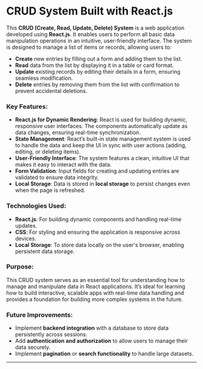 # CRUD System Built with React.js

This **CRUD (Create, Read, Update, Delete) System** is a web application developed using **React.js**. It enables users to perform all basic data manipulation operations in an intuitive, user-friendly interface. The system is designed to manage a list of items or records, allowing users to:

- **Create** new entries by filling out a form and adding them to the list.
- **Read** data from the list by displaying it in a table or card format.
- **Update** existing records by editing their details in a form, ensuring seamless modification.
- **Delete** entries by removing them from the list with confirmation to prevent accidental deletions.

### Key Features:
- **React.js for Dynamic Rendering**: React is used for building dynamic, responsive user interfaces. The components automatically update as data changes, ensuring real-time synchronization.
- **State Management**: React’s built-in state management system is used to handle the data and keep the UI in sync with user actions (adding, editing, or deleting items).
- **User-Friendly Interface**: The system features a clean, intuitive UI that makes it easy to interact with the data.
- **Form Validation**: Input fields for creating and updating entries are validated to ensure data integrity.
- **Local Storage**: Data is stored in **local storage** to persist changes even when the page is refreshed.

### Technologies Used:
- **React.js**: For building dynamic components and handling real-time updates.
- **CSS**: For styling and ensuring the application is responsive across devices.
- **Local Storage**: To store data locally on the user's browser, enabling persistent data storage.

### Purpose:
This CRUD system serves as an essential tool for understanding how to manage and manipulate data in React applications. It’s ideal for learning how to build interactive, scalable apps with real-time data handling and provides a foundation for building more complex systems in the future.

### Future Improvements:
- Implement **backend integration** with a database to store data persistently across sessions.
- Add **authentication and authorization** to allow users to manage their data securely.
- Implement **pagination** or **search functionality** to handle large datasets.

---
